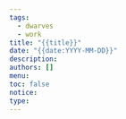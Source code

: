 ```yaml
---
tags:
  - dwarves
  - work
title: "{{title}}"
date: "{{date:YYYY-MM-DD}}"
description:
authors: []
menu:
toc: false
notice:
type:
---
```

